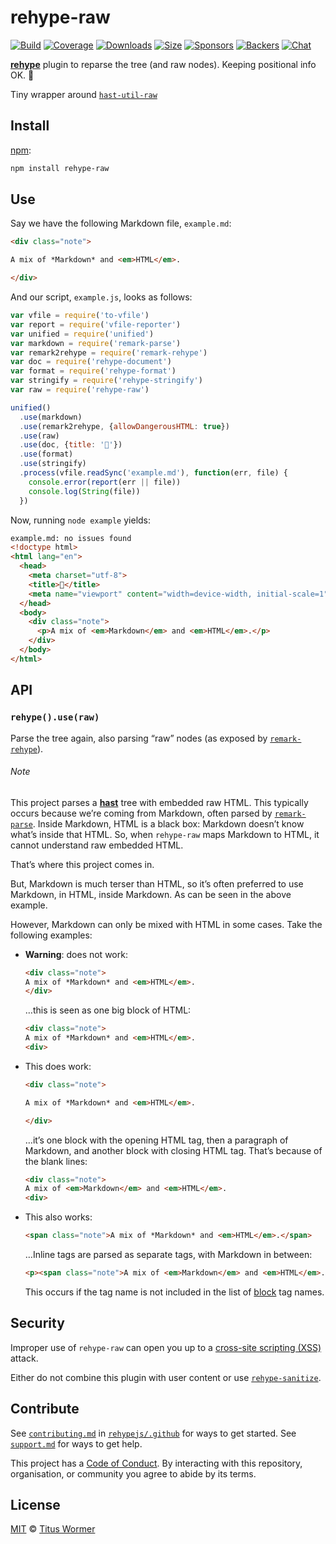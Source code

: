 # rehype-raw

[![Build][build-badge]][build]
[![Coverage][coverage-badge]][coverage]
[![Downloads][downloads-badge]][downloads]
[![Size][size-badge]][size]
[![Sponsors][sponsors-badge]][collective]
[![Backers][backers-badge]][collective]
[![Chat][chat-badge]][chat]

[**rehype**][rehype] plugin to reparse the tree (and raw nodes).
Keeping positional info OK.  🙌

Tiny wrapper around [`hast-util-raw`][raw]

## Install

[npm][]:

```sh
npm install rehype-raw
```

## Use

Say we have the following Markdown file, `example.md`:

```markdown
<div class="note">

A mix of *Markdown* and <em>HTML</em>.

</div>
```

And our script, `example.js`, looks as follows:

```js
var vfile = require('to-vfile')
var report = require('vfile-reporter')
var unified = require('unified')
var markdown = require('remark-parse')
var remark2rehype = require('remark-rehype')
var doc = require('rehype-document')
var format = require('rehype-format')
var stringify = require('rehype-stringify')
var raw = require('rehype-raw')

unified()
  .use(markdown)
  .use(remark2rehype, {allowDangerousHTML: true})
  .use(raw)
  .use(doc, {title: '🙌'})
  .use(format)
  .use(stringify)
  .process(vfile.readSync('example.md'), function(err, file) {
    console.error(report(err || file))
    console.log(String(file))
  })
```

Now, running `node example` yields:

```html
example.md: no issues found
<!doctype html>
<html lang="en">
  <head>
    <meta charset="utf-8">
    <title>🙌</title>
    <meta name="viewport" content="width=device-width, initial-scale=1">
  </head>
  <body>
    <div class="note">
      <p>A mix of <em>Markdown</em> and <em>HTML</em>.</p>
    </div>
  </body>
</html>
```

## API

### `rehype().use(raw)`

Parse the tree again, also parsing “raw” nodes (as exposed by
[`remark-rehype`][remark-rehype]).

###### Note

This project parses a [**hast**][hast] tree with embedded raw HTML.
This typically occurs because we’re coming from Markdown, often parsed by
[`remark-parse`][remark-parse].
Inside Markdown, HTML is a black box: Markdown doesn’t know what’s inside that
HTML.
So, when `rehype-raw` maps Markdown to HTML, it cannot understand raw embedded
HTML.

That’s where this project comes in.

But, Markdown is much terser than HTML, so it’s often preferred to use Markdown,
in HTML, inside Markdown.
As can be seen in the above example.

However, Markdown can only be mixed with HTML in some cases.
Take the following examples:

*   **Warning**: does not work:

    ```markdown
    <div class="note">
    A mix of *Markdown* and <em>HTML</em>.
    </div>
    ```

    …this is seen as one big block of HTML:

    ```html
    <div class="note">
    A mix of *Markdown* and <em>HTML</em>.
    <div>
    ```

*   This does work:

    ```markdown
    <div class="note">

    A mix of *Markdown* and <em>HTML</em>.

    </div>
    ```

    …it’s one block with the opening HTML tag, then a paragraph of Markdown, and
    another block with closing HTML tag.
    That’s because of the blank lines:

    ```html
    <div class="note">
    A mix of <em>Markdown</em> and <em>HTML</em>.
    <div>
    ```

*   This also works:

    ```markdown
    <span class="note">A mix of *Markdown* and <em>HTML</em>.</span>
    ```

    …Inline tags are parsed as separate tags, with Markdown in between:

    ```html
    <p><span class="note">A mix of <em>Markdown</em> and <em>HTML</em>.</span></p>
    ```

    This occurs if the tag name is not included in the list of [block][] tag
    names.

## Security

Improper use of `rehype-raw` can open you up to a
[cross-site scripting (XSS)][xss] attack.

Either do not combine this plugin with user content or use
[`rehype-sanitize`][sanitize].

## Contribute

See [`contributing.md`][contributing] in [`rehypejs/.github`][health] for ways
to get started.
See [`support.md`][support] for ways to get help.

This project has a [Code of Conduct][coc].
By interacting with this repository, organisation, or community you agree to
abide by its terms.

## License

[MIT][license] © [Titus Wormer][author]

<!-- Definitions -->

[build-badge]: https://img.shields.io/travis/rehypejs/rehype-raw.svg

[build]: https://travis-ci.org/rehypejs/rehype-raw

[coverage-badge]: https://img.shields.io/codecov/c/github/rehypejs/rehype-raw.svg

[coverage]: https://codecov.io/github/rehypejs/rehype-raw

[downloads-badge]: https://img.shields.io/npm/dm/rehype-raw.svg

[downloads]: https://www.npmjs.com/package/rehype-raw

[size-badge]: https://img.shields.io/bundlephobia/minzip/rehype-raw.svg

[size]: https://bundlephobia.com/result?p=rehype-raw

[sponsors-badge]: https://opencollective.com/unified/sponsors/badge.svg

[backers-badge]: https://opencollective.com/unified/backers/badge.svg

[collective]: https://opencollective.com/unified

[chat-badge]: https://img.shields.io/badge/join%20the%20community-on%20spectrum-7b16ff.svg

[chat]: https://spectrum.chat/unified/rehype

[npm]: https://docs.npmjs.com/cli/install

[health]: https://github.com/rehypejs/.github

[contributing]: https://github.com/rehypejs/.github/blob/master/contributing.md

[support]: https://github.com/rehypejs/.github/blob/master/support.md

[coc]: https://github.com/rehypejs/.github/blob/master/code-of-conduct.md

[license]: license

[author]: https://wooorm.com

[rehype]: https://github.com/rehypejs/rehype

[hast]: https://github.com/syntax-tree/hast

[raw]: https://github.com/syntax-tree/hast-util-raw

[remark-parse]: https://github.com/remarkjs/remark/blob/master/packages/remark-parse

[remark-rehype]: https://github.com/remarkjs/remark-rehype

[block]: https://github.com/remarkjs/remark/blob/master/packages/remark-parse/lib/block-elements.js

[xss]: https://en.wikipedia.org/wiki/Cross-site_scripting

[sanitize]: https://github.com/rehypejs/rehype-sanitize

